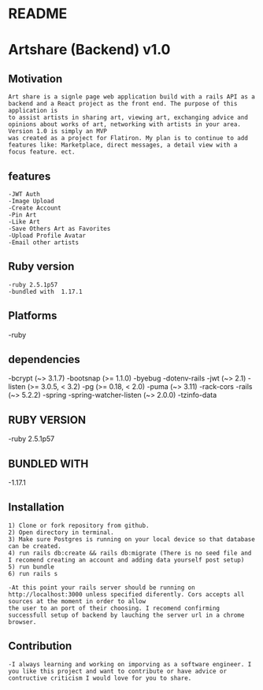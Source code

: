 # README

# Artshare (Backend) v1.0
    
## Motivation
    Art share is a signle page web application build with a rails API as a backend and a React project as the front end. The purpose of this application is 
    to assist artists in sharing art, viewing art, exchanging advice and opinions about works of art, networking with artists in your area. Version 1.0 is simply an MVP
    was created as a project for Flatiron. My plan is to continue to add features like: Marketplace, direct messages, a detail view with a focus feature. ect.
## features
    -JWT Auth
    -Image Upload
    -Create Account
    -Pin Art
    -Like Art
    -Save Others Art as Favorites
    -Upload Profile Avatar
    -Email other artists
## Ruby version
    -ruby 2.5.1p57 
    -bundled with  1.17.1
## Platforms
  -ruby
## dependencies
  -bcrypt (~> 3.1.7)
  -bootsnap (>= 1.1.0)
  -byebug
  -dotenv-rails
  -jwt (~> 2.1)
  -listen (>= 3.0.5, < 3.2)
  -pg (>= 0.18, < 2.0)
  -puma (~> 3.11)
  -rack-cors
  -rails (~> 5.2.2)
  -spring
  -spring-watcher-listen (~> 2.0.0)
  -tzinfo-data
## RUBY VERSION
   -ruby 2.5.1p57
## BUNDLED WITH
   -1.17.1
## Installation
    1) Clone or fork repository from github.
    2) Open directory in terminal.
    3) Make sure Postgres is running on your local device so that database can be created.
    4) run rails db:create && rails db:migrate (There is no seed file and I recomend creating an account and adding data yourself post setup)
    5) run bundle 
    6) run rails s
    
    -At this point your rails server should be running on http://localhost:3000 unless specified diferently. Cors accepts all sources at the moment in order to allow 
    the user to an port of their choosing. I recomend confirming successfull setup of backend by lauching the server url in a chrome browser.

## Contribution
    -I always learning and working on imporving as a software engineer. I you like this project and want to contribute or have advice or contructive criticism I would love for you to share.


